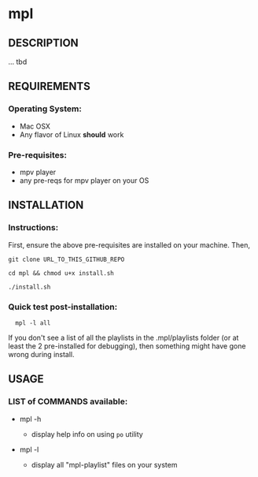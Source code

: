 # mpl

## DESCRIPTION
... tbd

## REQUIREMENTS

### Operating System:
  * Mac OSX
  * Any flavor of Linux **should** work

### Pre-requisites:
  * mpv player
  * any pre-reqs for mpv player on your OS


## INSTALLATION

### Instructions:
First, ensure the above pre-requisites are installed on your machine. Then,

  `git clone URL_TO_THIS_GITHUB_REPO`

  `cd mpl && chmod u+x install.sh`

  `./install.sh`

### Quick test post-installation:
```
  mpl -l all
```

If you don't see a list of all the playlists in the .mpl/playlists folder (or
at least the 2 pre-installed for debugging), then something might have gone
wrong during install.


## USAGE

### LIST of COMMANDS available:
* mpl -h
  - display help info on using `po` utility

* mpl -l
  - display all "mpl-playlist" files on your system

